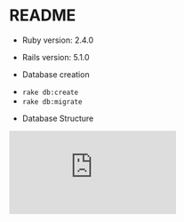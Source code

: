 # README

* Ruby version: 2.4.0

* Rails version: 5.1.0

* Database creation
-  `rake db:create`
-  `rake db:migrate`

* Database Structure

[![erd](https://github.com/jphacks/TK_1720/blob/master/app/loverduck_app/erd.pdf)](https://youtu.be/u9JsaFCgCrA)

